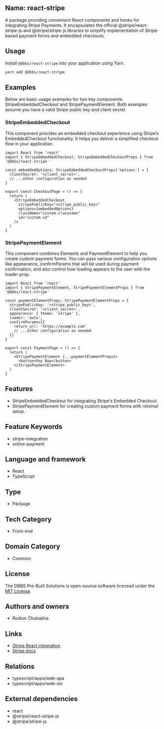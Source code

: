 ## Name: react-stripe

A package providing convenient React components and hooks for integrating Stripe Payments. It encapsulates the official @stripe/react-stripe-js and @stripe/stripe-js libraries to simplify implementation of Stripe-based payment forms and embedded checkouts

## Usage

Install `@dbbs/react-stripe` into your application using Yarn.

```bash
yarn add @dbbs/react-stripe
```

## Examples

Below are basic usage examples for two key components: StripeEmbeddedCheckout and StripePaymentElement. Both examples assume you have a valid Stripe public key and client secret.

### StripeEmbeddedCheckout

This component provides an embedded checkout experience using Stripe’s EmbeddedCheckout functionality. It helps you deliver a simplified checkout flow in your application.

```tsx
import React from 'react'
import { StripeEmbeddedCheckout, StripeEmbeddedCheckoutProps } from '@dbbs/react-stripe'

const embeddedOptions: StripeEmbeddedCheckoutProps['options'] = {
  clientSecret: '<client_secret>',
  // ...other configuration as needed
}

export const CheckoutPage = () => {
  return (
    <StripeEmbeddedCheckout
      stripePublicKey="<stripe_public_key>"
      options={embeddedOptions}
      className="custom-classname"
      id="custom-id"
    />
  )
}
```

### StripePaymentElement

This component combines Elements and PaymentElement to help you create custom payment forms. You can pass various configuration options like appearance, confirmParams that will be used during payment confirmation, and also control how loading appears to the user with the loader prop.

```tsx
import React from 'react'
import { StripePaymentElement, StripePaymentElementProps } from '@dbbs/react-stripe'

const paymentElementProps: StripePaymentElementProps = {
  stripePublicKey: '<stripe_public_key>',
  clientSecret: '<client_secret>',
  appearance: { theme: 'stripe' },
  loader: 'auto',
  confirmParams={{
    return_url: 'https://example.com'
    // ...other configuration as needed
  }}
}

export const PaymentPage = () => {
  return (
    <StripePaymentElement {...paymentElementProps}>
      <button>Pay Now</button>
    </StripePaymentElement>
  )
}
```

## Features

- StripeEmbeddedCheckout for integrating Stripe's Embedded Checkout.
- StripePaymentElement for creating custom payment forms with minimal setup.

## Feature Keywords

- stripe-integration
- online-payment

## Language and framework

- React
- TypeScript

## Type

- Package

## Tech Category

- Front-end

## Domain Category

- Common

## License

The DBBS Pre-Built Solutions is open-source software licensed under the [MIT License](LICENSE).

## Authors and owners

- Rodion Chubakha

## Links

- [Stripe React integration](https://stripe.com/docs/stripe-js/react)
- [Stripe docs](https://stripe.com/docs)
## Relations

- typescript/apps/web-spa
- typescript/apps/web-ssr

## External dependencies

- react
- @stripe/react-stripe-js
- @stripe/stripe-js